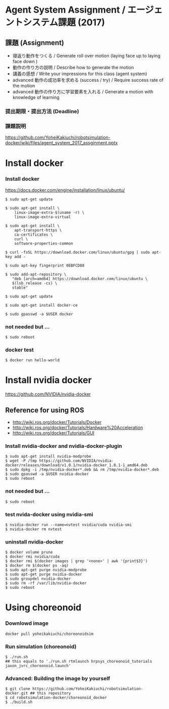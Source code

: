 # Agent System Assignment / エージェントシステム課題 (2017)

## 課題 (Assignment)

* 寝返り動作をつくる / Generate roll over motion (laying face up to laying face down )
* 動作の作り方の説明 / Describe how to generate the motion
* 講義の感想 / Write your impressions for this class (agent system)
* advanced 動作の成功率を求める (success / try) / Require success rate of the motion
* advanced 動作の作り方に学習要素を入れる / Generate a motion with knowledge of learning

### 提出期限・提出方法 (Deadline)

### 課題説明
https://github.com/YoheiKakiuchi/robotsimulation-docker/wiki/files/agent_system_2017_assginment.pptx

# Install docker

### Install docker
https://docs.docker.com/engine/installation/linux/ubuntu/

~~~
$ sudo apt-get update

$ sudo apt-get install \
    linux-image-extra-$(uname -r) \
    linux-image-extra-virtual

$ sudo apt-get install \
    apt-transport-https \
    ca-certificates \
    curl \
    software-properties-common

$ curl -fsSL https://download.docker.com/linux/ubuntu/gpg | sudo apt-key add -

$ sudo apt-key fingerprint 0EBFCD88

$ sudo add-apt-repository \
   "deb [arch=amd64] https://download.docker.com/linux/ubuntu \
   $(lsb_release -cs) \
   stable"

$ sudo apt-get update

$ sudo apt-get install docker-ce

$ sudo gpasswd -a $USER docker
~~~

### not needed but ...
~~~
$ sudo reboot
~~~

### docker test
~~~
$ docker run hello-world
~~~

# Install nvidia docker
https://github.com/NVIDIA/nvidia-docker

## Reference for using ROS
- http://wiki.ros.org/docker/Tutorials/Docker
- http://wiki.ros.org/docker/Tutorials/Hardware%20Acceleration
- http://wiki.ros.org/docker/Tutorials/GUI

### Install nvidia-docker and nvidia-docker-plugin
~~~
$ sudo apt-get install nvidia-modprobe
$ wget -P /tmp https://github.com/NVIDIA/nvidia-docker/releases/download/v1.0.1/nvidia-docker_1.0.1-1_amd64.deb
$ sudo dpkg -i /tmp/nvidia-docker*.deb && rm /tmp/nvidia-docker*.deb
$ sudo gpasswd -a $USER nvidia-docker
$ sudo reboot
~~~

### not needed but ...
~~~
$ sudo reboot
~~~

### test nvida-docker using nvidia-smi
~~~
$ nvidia-docker run --name=nvtest nvidia/cuda nvidia-smi
$ nvidia-docker rm nvtest
~~~

### uninstall nvidia-docker
~~~
$ docker volume prune
$ docker rmi nvidia/cuda
$ docker rmi $(docker images | grep '<none>' | awk '{print$3}')
$ docker rm $(docker ps -aq)
$ sudo apt-get purge nvidia-modprobe
$ sudo apt-get purge nvidia-docker
$ sudo groupdel nvidia-docker
$ sudo rm -rf /var/lib/nvidia-docker
$ sudo reboot
~~~

# Using choreonoid

### Downlowd image
~~~
docker pull yoheikakiuchi/choreonoidsim
~~~

### Run simulation (choreonoid)
~~~
$ ./run.sh
## this equals to './run.sh rtmlaunch hrpsys_choreonoid_tutorials jaxon_jvrc_choreonoid.launch'
~~~

### Advanced: Building the image by yourself
~~~
$ git clone https://github.com/YoheiKakiuchi/robotsimulation-docker.git ## this repository
$ cd robotsimulation-docker/choreonoid_docker
$ ./build.sh
~~~

